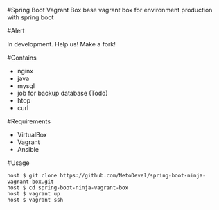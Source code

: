 #Spring Boot Vagrant Box
base vagrant box for environment production with spring boot 

#Alert

In development. Help us! Make a fork!

#Contains

* nginx
* java
* mysql
* job for backup database (Todo)
* htop
* curl

#Requirements
  
  * VirtualBox
  * Vagrant
  * Ansible

#Usage
	
	host $ git clone https://github.com/NetoDevel/spring-boot-ninja-vagrant-box.git
	host $ cd spring-boot-ninja-vagrant-box
	host $ vagrant up
	host $ vagrant ssh

	    


